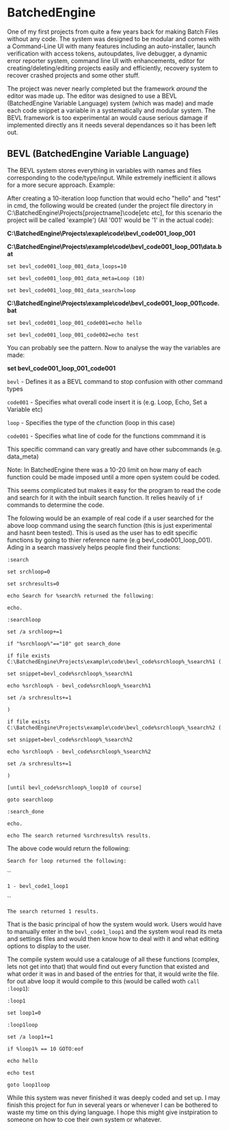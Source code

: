 # BatchedEngine
One of my first projects from quite a few years back for making Batch Files without any code. The system was designed to be modular and comes with a Command-Line UI with many features including an auto-installer, launch verification with access tokens, autoupdates, live debugger, a dynamic error reporter system, command line UI with enhancements, editor for creating/deleting/editing projects easily and efficiently, recovery system to recover crashed projects and some other stuff.

The project was never nearly completed but the framework *around* the editor was made up. The editor was designed to use a BEVL (BatchedEngine Variable Language) system (which was made) and made each code snippet a variable in a systematically and modular system. The BEVL framework is too experimental an would cause serious damage if implemented directly ans it needs several dependances so it has been left out.

## BEVL (BatchedEngine Variable Language)

The BEVL system stores everything in variables with names and files corresponding to the code/type/input. While extremely inefficient it allows for a more secure approach. Example:

After creating a 10-iteration loop function that would echo "hello" and "test" in cmd, the following would be created (under the project file directory in C:\BatchedEngine\Projects\[projectname]\code\[etc etc], for this scenario the project will be called 'example') (All '001' would be '1' in the actual code):

**C:\BatchedEngine\Projects\exaple\code\bevl_code001_loop_001**

**C:\BatchedEngine\Projects\example\code\bevl_code001_loop_001\data.bat**

`set bevl_code001_loop_001_data_loops=10`

`set bevl_code001_loop_001_data_meta=Loop (10)`

`set bevl_code001_loop_001_data_search=loop`

**C:\BatchedEngine\Projects\example\code\bevl_code001_loop_001\code.bat**

`set bevl_code001_loop_001_code001=echo hello`

`set bevl_code001_loop_001_code002=echo test`

You can probably see the pattern. Now to analyse the way the variables are made:

**set bevl_code001_loop_001_code001**

`bevl` - Defines it as a BEVL command to stop confusion with other command types

`code001` - Specifies what overall code insert it is (e.g. Loop, Echo, Set a Variable etc)

`loop` - Specifies the type of the cfunction (loop in this case)

`code001` - Specifies what line of code for the functions commmand it is

This specific command can vary greatly and have other subcommands (e.g. data_meta)

Note: In BatchedEngine there was a 10-20 limit on how many of each function could be made imposed until a more open system could be coded.

This seems complicated but makes it easy for the program to read the code and search for it with the inbuilt search function.  It relies heavily of `if` commands to determine the code.

The folowing would be an example of real code if a user searched for the above loop command using the search function (this is just experimental and hasnt been tested). This is used as the user has to edit specific functions by going to thier reference name (e.g bevl_code001_loop_001). Ading in a search massively helps people find their functions:

`:search`

`set srchloop=0`

`set srchresults=0`

`echo Search for %search% returned the following:`

`echo.`

`:searchloop`

`set /a srchloop+=1`

`if "%srchloop%"=="10" got search_done`

`if file exists C:\BatchedEngine\Projects\example\code\bevl_code%srchloop%_%search%1 (`

`set snippet=bevl_code%srchloop%_%search%1`

`echo %srchloop% - bevl_code%srchloop%_%search%1`

`set /a srchresults+=1`

`)`

`if file exists C:\BatchedEngine\Projects\example\code\bevl_code%srchloop%_%search%2 (`

`set snippet=bevl_code%srchloop%_%search%2`

`echo %srchloop% - bevl_code%srchloop%_%search%2`

`set /a srchresults+=1`

`)`

`[until bevl_code%srchloop%_loop10 of course]`

`goto searchloop`

`:search_done`

`echo.`

`echo The search returned %srchresults% results.`


The above code would return the following:

`Search for loop returned the following:`

``

`1 - bevl_code1_loop1`

``

`The search returned 1 results.`

That is the basic principal of how the system would work. Users would have to manually enter in the `bevl_code1_loop1` and the system woul read its meta and settings files and would then know how to deal with it and what editing options to display to the user.

The compile system would use a catalouge of all these functions (complex, lets not get into that) that would find out every function that existed and what order it was in and based of the entries for that, it would write the file. for out abve loop it would compile to this (would be called woth `call :loop1`):

`:loop1`

`set loop1=0`

`:loop1loop`

`set /a loop1+=1`

`if %loop1% == 10 GOTO:eof`

`echo hello`

`echo test`

`goto loop1loop`


While this system was never finished it was deeply coded and set up. I may finish this project for fun in several years or whenever I can be bothered to waste my time on this dying language. I hope this might give instpiration to someone on how to coe their own system or whatever.
